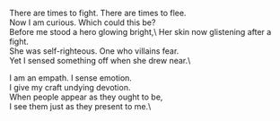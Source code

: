 There are times to fight. There are times to flee.\
Now I am curious. Which could this be?\
Before me stood a hero glowing bright,\ 
Her skin now glistening after a fight.\
She was self-righteous. One who villains fear.\
Yet I sensed something off when she drew near.\

I am an empath. I sense emotion.\
I give my craft undying devotion.\
When people appear as they ought to be,\
I see them just as they present to me.\


